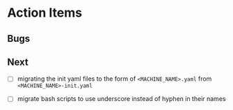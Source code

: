 
# Action Items

## Bugs

## Next

- [ ] migrating the init yaml files to the form of `<MACHINE_NAME>.yaml` from `<MACHINE_NAME>-init.yaml`
- [ ] migrate bash scripts to use underscore instead of hyphen in their names

